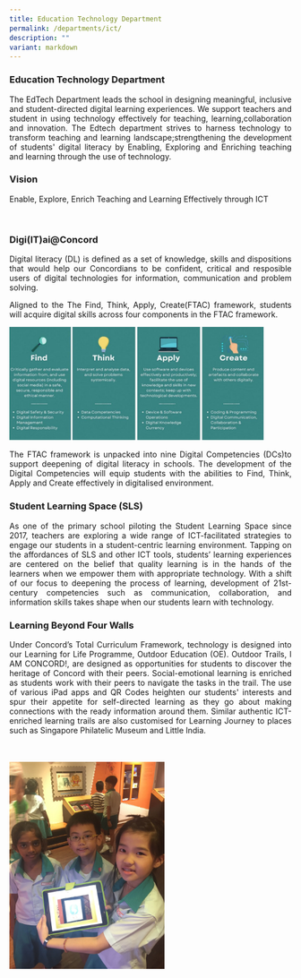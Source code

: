 ```yaml
---
title: Education Technology Department
permalink: /departments/ict/
description: ""
variant: markdown
---
```

<h3>Education Technology Department </h3>

<p style="text-align:justify">The EdTech Department leads the school in designing meaningful, 
inclusive and student-directed digital learning experiences. We support teachers and student
in using technology effectively for teaching, learning,collaboration and innovation. The Edtech
department strives to harness technology to transform teaching and learning landscape;strengthening the development of students' digital literacy by Enabling, Exploring and Enriching teaching and learning
through the use of technology.
</p>
<ul>
</ul>
<h3>Vision</h3>

<p style="text-align:justify">Enable, Explore, Enrich Teaching and Learning Effectively through ICT</p>
<br>
<h3>Digi(IT)ai@Concord</h3>

<p style="text-align:justify">Digital literacy (DL) is defined as a set of knowledge, skills and dispositions
that would help our Concordians to be confident, critical and resposible users of digital technologies for information, communication and problem solving. 
	
</p><p style="text-align:justify">Aligned to the The Find, Think, Apply, Create(FTAC) framework, students will acquire digital skills across four components in the FTAC framework.
</p>  

<img src="/images/EDTech_1.png" style="width:90%">

<p style="text-align:justify">The FTAC framework is unpacked into nine Digital Competencies (DCs)to support deepening of digital literacy in schools. The development of the Digital Competencies will equip students with the abilities to Find, Think, Apply and Create effectively in digitalised environment. </p>











<h3>Student Learning Space (SLS)</h3>

<p style="text-align:justify">As one of the primary school piloting the Student Learning Space since 2017, teachers are exploring a wide range of ICT-facilitated strategies to engage our students in a student-centric learning environment. Tapping on the affordances of SLS and other ICT tools, students’ learning experiences are centered on the belief that quality learning is in the hands of the learners when we empower them with appropriate technology. With a shift of our focus to deepening the process of learning, development of 21st-century competencies such as communication, collaboration, and information skills takes shape when our students learn with technology.</p>
	
<h3>Learning Beyond Four Walls</h3>

<p style="text-align:justify">Under Concord’s Total Curriculum Framework, technology is designed into our Learning for Life Programme, Outdoor Education (OE). Outdoor Trails, I AM CONCORD!, are designed as opportunities for students to discover the heritage of Concord with their peers. Social-emotional learning is enriched as students work with their peers to navigate the tasks in the trail. The use of various iPad apps and QR Codes heighten our students' interests and spur their appetite for self-directed learning as they go about making connections with the ready information around them. Similar authentic ICT-enriched learning trails are also customised for Learning Journey to places such as Singapore Philatelic Museum and Little India.</p>
<br><br>
<img src="/images/ict3.jpeg" style="width:55%">